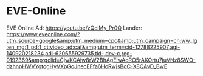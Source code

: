 # EVE-Online
EVE Online  Ad: https://youtu.be/zQciMy_Pr0Q Lander: https://www.eveonline.com/?utm_source=google&amp;utm_medium=cpc&amp;utm_campaign=cn:ww_lg:en_mg:1_pd:1_ct:video_ad:caf&amp;utm_term=cid-12788225907,agi-140920218234,adi-620655929735,tid-,dev-c,reg-9192369&amp;gclid=CjwKCAjw8rW2BhAgEiwAoRO5rAKOrtu7juVNz8SWO-dzhnpHWVYgtogHyVXpGoJnecEFfa6HoRwjsBoC-X8QAvD_BwE
